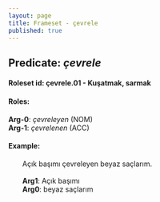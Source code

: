 ```yaml
---
layout: page
title: Frameset - çevrele
published: true
---
```

<h2>Predicate: <i>çevrele</i></h2>
<h4>Roleset id: çevrele.01 - Kuşatmak, sarmak<br>
<h4>Roles:</h4>
<b>Arg-0</b>: <i>çevreleyen</i>  (NOM) <br>
<b>Arg-1</b>: <i>çevrelenen</i>  (ACC) <br>
<h4>Example:</h4>
&emsp;&emsp;Açık başımı çevreleyen beyaz saçlarım.<br><br>
&emsp;&emsp;<b>Arg1</b>:  Açık başımı<br>
&emsp;&emsp;<b>Arg0</b>:  beyaz saçlarım<br>

